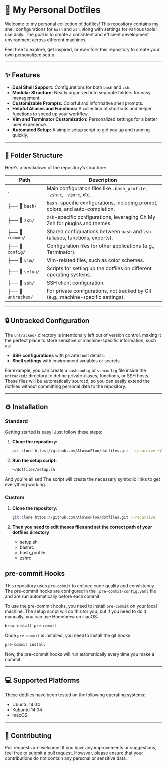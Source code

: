 # 🚀 My Personal Dotfiles

Welcome to my personal collection of dotfiles! This repository contains my shell configurations for `bash` and `zsh`, along with settings for various tools I use daily. The goal is to create a consistent and efficient development environment across different machines.

Feel free to explore, get inspired, or even fork this repository to create your own personalized setup.

---

## ✨ Features

*   **Dual Shell Support:** Configurations for both `bash` and `zsh`.
*   **Modular Structure:** Neatly organized into separate folders for easy management.
*   **Customizable Prompts:** Colorful and informative shell prompts.
*   **Helpful Aliases and Functions:** A collection of shortcuts and helper functions to speed up your workflow.
*   **Vim and Terminator Customization:** Personalized settings for a better user experience.
*   **Automated Setup:** A simple setup script to get you up and running quickly.

---

## 📂 Folder Structure

Here's a breakdown of the repository's structure:

| Path                  | Description                                                                 |
| --------------------- | --------------------------------------------------------------------------- |
| `.`                   | Main configuration files like `.bash_profile`, `.zshrc`, `.vimrc`, etc.     |
| ├── 📂 `bash/`        | `bash`-specific configurations, including prompt, colors, and auto-completion. |
| ├── 📂 `zsh/`         | `zsh`-specific configurations, leveraging Oh My Zsh for plugins and themes. |
| ├── 📂 `common/`      | Shared configurations between `bash` and `zsh` (aliases, functions, exports).|
| ├── 📂 `config/`      | Configuration files for other applications (e.g., Terminator).              |
| ├── 📂 `vim/`         | Vim-related files, such as color schemes.                                   |
| ├── 📂 `setup/`       | Scripts for setting up the dotfiles on different operating systems.         |
| ├── 📂 `ssh/`         | SSH client configuration.                                                   |
| ├── 📂 `untracked/`   | For private configurations, not tracked by Git (e.g., machine-specific settings). |

---

## 🔒 Untracked Configuration

The `untracked/` directory is intentionally left out of version control, making it the perfect place to store sensitive or machine-specific information, such as:

*   **SSH configurations** with private host details.
*   **Shell settings** with environment variables or secrets.

For example, you can create a `bashconfig` or `sshconfig` file inside the `untracked/` directory to define private aliases, functions, or SSH hosts. These files will be automatically sourced, so you can easily extend the dotfiles without committing personal data to the repository.

---

## ⚙️ Installation

### Standard
Getting started is easy! Just follow these steps:

1.  **Clone the repository:**

    ```bash
    git clone https://github.com/AlonsoFloo/dotfiles.git --recursive ~/dotfiles
    ```

2.  **Run the setup script:**

    ```bash
    ~/dotfiles/setup.sh
    ```

And you're all set! The script will create the necessary symbolic links to get everything working.

### Custom

1.  **Clone the repository:**

    ```bash
    git clone https://github.com/AlonsoFloo/dotfiles.git --recursive
    ```

2. **Then you need to edit theses files and set the correct path of your dotfiles directory**

	* setup.sh
	* bashrc
	* bash_profile
	* zshrc

## pre-commit Hooks

This repository uses `pre-commit` to enforce code quality and consistency. The pre-commit hooks are configured in the `.pre-commit-config.yaml` file and are run automatically before each commit.

To use the pre-commit hooks, you need to install `pre-commit` on your local
machine. The setup script will do this for you, but if you need to do it
manually, you can use Homebrew on macOS:

```bash
brew install pre-commit
```

Once `pre-commit` is installed, you need to install the git hooks:

```bash
pre-commit install
```

Now, the pre-commit hooks will run automatically every time you make a commit.

---

## 💻 Supported Platforms

These dotfiles have been tested on the following operating systems:

*   Ubuntu 14.04
*   Kubuntu 14.04
*   macOS

---

## 🤝 Contributing

Pull requests are welcome! If you have any improvements or suggestions, feel free to submit a pull request. However, please ensure that your contributions do not contain any personal or sensitive data.

